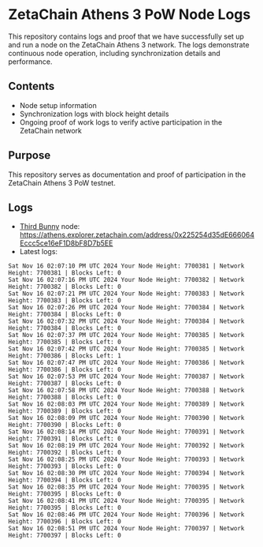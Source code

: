 # ZetaChain Athens 3 PoW Node Logs
This repository contains logs and proof that we have successfully set up and run a node on the ZetaChain Athens 3 network. The logs demonstrate continuous node operation, including synchronization details and performance.

## Contents
- Node setup information
- Synchronization logs with block height details
- Ongoing proof of work logs to verify active participation in the ZetaChain network

## Purpose
This repository serves as documentation and proof of participation in the ZetaChain Athens 3 PoW testnet.

## Logs

- [Third Bunny](https://thirdbunny.xyz/) node: https://athens.explorer.zetachain.com/address/0x225254d35dE666064Eccc5ce16eF1D8bF8D7b5EE
- Latest logs:
```
Sat Nov 16 02:07:10 PM UTC 2024 Your Node Height: 7700381 | Network Height: 7700381 | Blocks Left: 0
Sat Nov 16 02:07:16 PM UTC 2024 Your Node Height: 7700382 | Network Height: 7700382 | Blocks Left: 0
Sat Nov 16 02:07:21 PM UTC 2024 Your Node Height: 7700383 | Network Height: 7700383 | Blocks Left: 0
Sat Nov 16 02:07:26 PM UTC 2024 Your Node Height: 7700384 | Network Height: 7700384 | Blocks Left: 0
Sat Nov 16 02:07:32 PM UTC 2024 Your Node Height: 7700384 | Network Height: 7700384 | Blocks Left: 0
Sat Nov 16 02:07:37 PM UTC 2024 Your Node Height: 7700385 | Network Height: 7700385 | Blocks Left: 0
Sat Nov 16 02:07:42 PM UTC 2024 Your Node Height: 7700385 | Network Height: 7700386 | Blocks Left: 1
Sat Nov 16 02:07:47 PM UTC 2024 Your Node Height: 7700386 | Network Height: 7700386 | Blocks Left: 0
Sat Nov 16 02:07:53 PM UTC 2024 Your Node Height: 7700387 | Network Height: 7700387 | Blocks Left: 0
Sat Nov 16 02:07:58 PM UTC 2024 Your Node Height: 7700388 | Network Height: 7700388 | Blocks Left: 0
Sat Nov 16 02:08:03 PM UTC 2024 Your Node Height: 7700389 | Network Height: 7700389 | Blocks Left: 0
Sat Nov 16 02:08:09 PM UTC 2024 Your Node Height: 7700390 | Network Height: 7700390 | Blocks Left: 0
Sat Nov 16 02:08:14 PM UTC 2024 Your Node Height: 7700391 | Network Height: 7700391 | Blocks Left: 0
Sat Nov 16 02:08:19 PM UTC 2024 Your Node Height: 7700392 | Network Height: 7700392 | Blocks Left: 0
Sat Nov 16 02:08:25 PM UTC 2024 Your Node Height: 7700393 | Network Height: 7700393 | Blocks Left: 0
Sat Nov 16 02:08:30 PM UTC 2024 Your Node Height: 7700394 | Network Height: 7700394 | Blocks Left: 0
Sat Nov 16 02:08:35 PM UTC 2024 Your Node Height: 7700395 | Network Height: 7700395 | Blocks Left: 0
Sat Nov 16 02:08:41 PM UTC 2024 Your Node Height: 7700395 | Network Height: 7700395 | Blocks Left: 0
Sat Nov 16 02:08:46 PM UTC 2024 Your Node Height: 7700396 | Network Height: 7700396 | Blocks Left: 0
Sat Nov 16 02:08:51 PM UTC 2024 Your Node Height: 7700397 | Network Height: 7700397 | Blocks Left: 0
```
